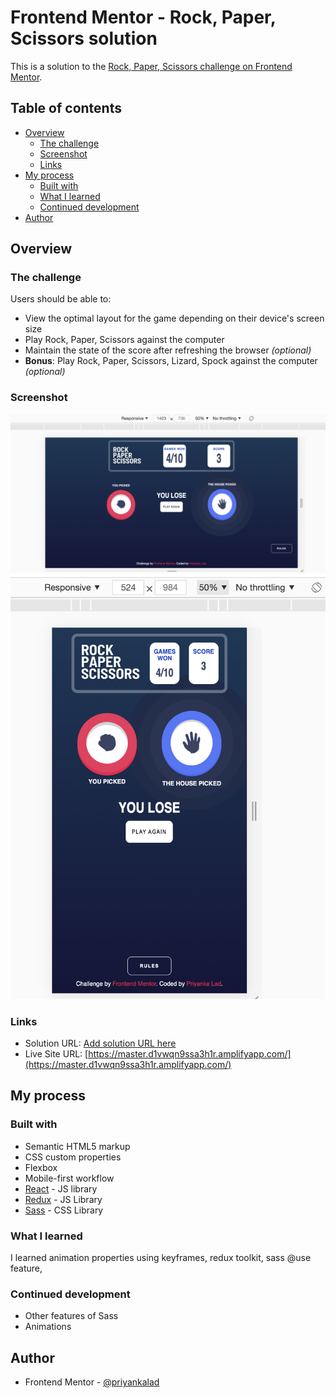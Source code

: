 # Frontend Mentor - Rock, Paper, Scissors solution

This is a solution to the [Rock, Paper, Scissors challenge on Frontend Mentor](https://www.frontendmentor.io/challenges/rock-paper-scissors-game-pTgwgvgH).

## Table of contents

- [Overview](#overview)
  - [The challenge](#the-challenge)
  - [Screenshot](#screenshot)
  - [Links](#links)
- [My process](#my-process)
  - [Built with](#built-with)
  - [What I learned](#what-i-learned)
  - [Continued development](#continued-development)
- [Author](#author)

## Overview

### The challenge

Users should be able to:

- View the optimal layout for the game depending on their device's screen size
- Play Rock, Paper, Scissors against the computer
- Maintain the state of the score after refreshing the browser _(optional)_
- **Bonus**: Play Rock, Paper, Scissors, Lizard, Spock against the computer _(optional)_

### Screenshot

![desktop](./screenshots/desktop.png)
![mobile](./screenshots/mobile.png)

### Links

- Solution URL: [Add solution URL here](https://your-solution-url.com)
- Live Site URL: [https://master.d1vwqn9ssa3h1r.amplifyapp.com/](https://master.d1vwqn9ssa3h1r.amplifyapp.com/)

## My process

### Built with

- Semantic HTML5 markup
- CSS custom properties
- Flexbox
- Mobile-first workflow
- [React](https://reactjs.org/) - JS library
- [Redux](https://redux-toolkit.js.org/) - JS Library
- [Sass](https://sass-lang.com/) - CSS Library

### What I learned

I learned animation properties using keyframes, redux toolkit, sass @use feature,

### Continued development

- Other features of Sass
- Animations

## Author

- Frontend Mentor - [@priyankalad](https://www.frontendmentor.io/profile/priyankalad)
